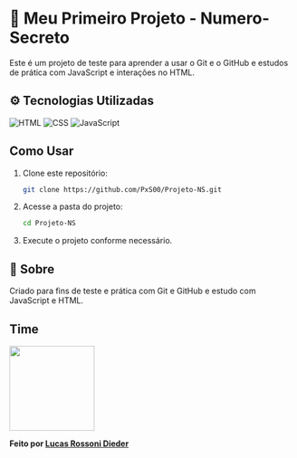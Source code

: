 # 📌 Meu Primeiro Projeto - Numero-Secreto

Este é um projeto de teste para aprender a usar o Git e o GitHub e estudos de prática com JavaScript e interações no HTML.

## ⚙️ Tecnologias Utilizadas
![HTML](https://img.shields.io/badge/HTML-3CB371?style=for-the-badge&logo=html5&logoColor=white) ![CSS](https://img.shields.io/badge/CSS-3CB371?style=for-the-badge&logo=css3&logoColor=white) ![JavaScript](https://img.shields.io/badge/JavaScript-F7DF1E?style=for-the-badge&logo=javascript&logoColor=black)

## Como Usar

1. Clone este repositório:
   ```sh
   git clone https://github.com/PxS00/Projeto-NS.git
   ```
2. Acesse a pasta do projeto:
   ```sh
   cd Projeto-NS
   ```
3. Execute o projeto conforme necessário.

## 📝 Sobre

Criado para fins de teste e prática com Git e GitHub e estudo com JavaScript e HTML.

## Time

<img src="https://github.com/user-attachments/assets/b9538a58-b50d-4dd0-b7a6-5ab3a3d5979f" width="150px">



 **Feito por [Lucas Rossoni Dieder](https://github.com/PxS00)** 
